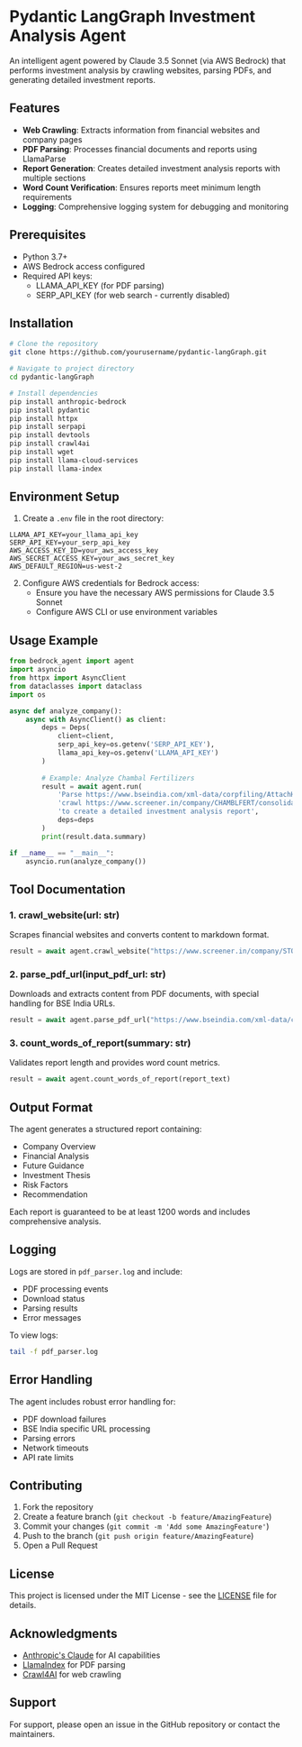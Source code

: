 # Pydantic LangGraph Investment Analysis Agent

An intelligent agent powered by Claude 3.5 Sonnet (via AWS Bedrock) that performs investment analysis by crawling websites, parsing PDFs, and generating detailed investment reports.

## Features

- **Web Crawling**: Extracts information from financial websites and company pages
- **PDF Parsing**: Processes financial documents and reports using LlamaParse
- **Report Generation**: Creates detailed investment analysis reports with multiple sections
- **Word Count Verification**: Ensures reports meet minimum length requirements
- **Logging**: Comprehensive logging system for debugging and monitoring

## Prerequisites

- Python 3.7+
- AWS Bedrock access configured
- Required API keys:
  - LLAMA_API_KEY (for PDF parsing)
  - SERP_API_KEY (for web search - currently disabled)

## Installation

```bash
# Clone the repository
git clone https://github.com/yourusername/pydantic-langGraph.git

# Navigate to project directory
cd pydantic-langGraph

# Install dependencies
pip install anthropic-bedrock
pip install pydantic
pip install httpx
pip install serpapi
pip install devtools
pip install crawl4ai
pip install wget
pip install llama-cloud-services
pip install llama-index
```

## Environment Setup

1. Create a `.env` file in the root directory:

```env
LLAMA_API_KEY=your_llama_api_key
SERP_API_KEY=your_serp_api_key
AWS_ACCESS_KEY_ID=your_aws_access_key
AWS_SECRET_ACCESS_KEY=your_aws_secret_key
AWS_DEFAULT_REGION=us-west-2
```

2. Configure AWS credentials for Bedrock access:
   - Ensure you have the necessary AWS permissions for Claude 3.5 Sonnet
   - Configure AWS CLI or use environment variables

## Usage Example

```python
from bedrock_agent import agent
import asyncio
from httpx import AsyncClient
from dataclasses import dataclass
import os

async def analyze_company():
    async with AsyncClient() as client:
        deps = Deps(
            client=client,
            serp_api_key=os.getenv('SERP_API_KEY'),
            llama_api_key=os.getenv('LLAMA_API_KEY')
        )
        
        # Example: Analyze Chambal Fertilizers
        result = await agent.run(
            'Parse https://www.bseindia.com/xml-data/corpfiling/AttachHis/example.pdf and ' +
            'crawl https://www.screener.in/company/CHAMBLFERT/consolidated/ ' +
            'to create a detailed investment analysis report',
            deps=deps
        )
        print(result.data.summary)

if __name__ == "__main__":
    asyncio.run(analyze_company())
```

## Tool Documentation

### 1. crawl_website(url: str)
Scrapes financial websites and converts content to markdown format.
```python
result = await agent.crawl_website("https://www.screener.in/company/STOCK/")
```

### 2. parse_pdf_url(input_pdf_url: str)
Downloads and extracts content from PDF documents, with special handling for BSE India URLs.
```python
result = await agent.parse_pdf_url("https://www.bseindia.com/xml-data/corpfiling/example.pdf")
```

### 3. count_words_of_report(summary: str)
Validates report length and provides word count metrics.
```python
result = await agent.count_words_of_report(report_text)
```

## Output Format

The agent generates a structured report containing:

- Company Overview
- Financial Analysis
- Future Guidance
- Investment Thesis
- Risk Factors
- Recommendation

Each report is guaranteed to be at least 1200 words and includes comprehensive analysis.

## Logging

Logs are stored in `pdf_parser.log` and include:
- PDF processing events
- Download status
- Parsing results
- Error messages

To view logs:
```bash
tail -f pdf_parser.log
```

## Error Handling

The agent includes robust error handling for:
- PDF download failures
- BSE India specific URL processing
- Parsing errors
- Network timeouts
- API rate limits

## Contributing

1. Fork the repository
2. Create a feature branch (`git checkout -b feature/AmazingFeature`)
3. Commit your changes (`git commit -m 'Add some AmazingFeature'`)
4. Push to the branch (`git push origin feature/AmazingFeature`)
5. Open a Pull Request

## License

This project is licensed under the MIT License - see the [LICENSE](LICENSE) file for details.

## Acknowledgments

- [Anthropic's Claude](https://www.anthropic.com/claude) for AI capabilities
- [LlamaIndex](https://www.llamaindex.ai/) for PDF parsing
- [Crawl4AI](https://github.com/crawl4ai/crawl4ai) for web crawling

## Support

For support, please open an issue in the GitHub repository or contact the maintainers. 